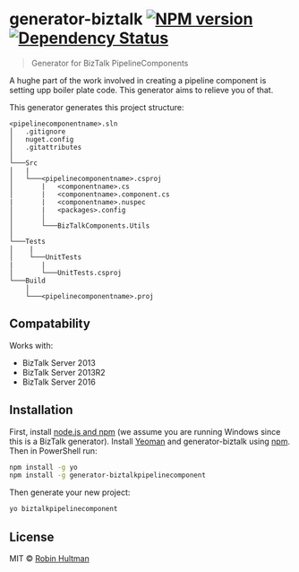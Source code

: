 # generator-biztalk [![NPM version][npm-image]][npm-url] [![Dependency Status][daviddm-image]][daviddm-url] 
> Generator for BizTalk PipelineComponents

A hughe part of the work involved in creating a pipeline component is setting upp boiler plate code. This generator aims to relieve you of that.

This generator generates this project structure:

```
<pipelinecomponentname>.sln
│   .gitignore
│   nuget.config    
│   .gitattributes
│
└───Src
│   |
│   └───<pipelinecomponentname>.csproj
│       |   <componentname>.cs
│       |   <componentname>.component.cs
|       |   <componentname>.nuspec
│       |   <packages>.config
│       │
│       └───BizTalkComponents.Utils
│   
└───Tests
│    |
│    └───UnitTests
|       |
│       └───UnitTests.csproj
└───Build
    │   
    └───<pipelinecomponentname>.proj
```

## Compatability
Works with:
- BizTalk Server 2013
- BizTalk Server 2013R2
- BizTalk Server 2016

## Installation

First, install [node.js and npm](https://nodejs.org/en/download/current/) (we assume you are running Windows since this is a BizTalk generator).
Install [Yeoman](http://yeoman.io) and generator-biztalk using [npm](https://www.npmjs.com/). Then in PowerShell run:

```bash
npm install -g yo
npm install -g generator-biztalkpipelinecomponent
```

Then generate your new project:

```bash
yo biztalkpipelinecomponent
```
## License

MIT © [Robin Hultman]()


[npm-image]: https://badge.fury.io/js/generator-biztalkpipelinecomponent.svg
[npm-url]: https://npmjs.org/package/generator-biztalkpipelinecomponent
[travis-image]: https://travis-ci.org/robinhultman/generator-biztalkpipelinecomponent.svg?branch=master
[travis-url]: https://travis-ci.org/robinhultman/generator-biztalkpipelinecomponent
[daviddm-image]: https://david-dm.org/robinhultman/generator-biztalkpipelinecomponent.svg?theme=shields.io
[daviddm-url]: https://david-dm.org/robinhultman/generator-biztalkpipelinecomponent
